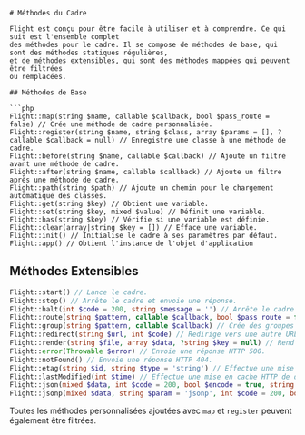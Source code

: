 ```fr
# Méthodes du Cadre

Flight est conçu pour être facile à utiliser et à comprendre. Ce qui suit est l'ensemble complet
des méthodes pour le cadre. Il se compose de méthodes de base, qui sont des méthodes statiques régulières,
et de méthodes extensibles, qui sont des méthodes mappées qui peuvent être filtrées
ou remplacées.

## Méthodes de Base

```php
Flight::map(string $name, callable $callback, bool $pass_route = false) // Crée une méthode de cadre personnalisée.
Flight::register(string $name, string $class, array $params = [], ?callable $callback = null) // Enregistre une classe à une méthode de cadre.
Flight::before(string $name, callable $callback) // Ajoute un filtre avant une méthode de cadre.
Flight::after(string $name, callable $callback) // Ajoute un filtre après une méthode de cadre.
Flight::path(string $path) // Ajoute un chemin pour le chargement automatique des classes.
Flight::get(string $key) // Obtient une variable.
Flight::set(string $key, mixed $value) // Définit une variable.
Flight::has(string $key) // Vérifie si une variable est définie.
Flight::clear(array|string $key = []) // Efface une variable.
Flight::init() // Initialise le cadre à ses paramètres par défaut.
Flight::app() // Obtient l'instance de l'objet d'application
```

## Méthodes Extensibles

```php
Flight::start() // Lance le cadre.
Flight::stop() // Arrête le cadre et envoie une réponse.
Flight::halt(int $code = 200, string $message = '') // Arrête le cadre avec un code d'état et un message facultatifs.
Flight::route(string $pattern, callable $callback, bool $pass_route = false) // Associe un motif d'URL à un rappel.
Flight::group(string $pattern, callable $callback) // Crée des groupes pour les URL, le motif doit être une chaîne.
Flight::redirect(string $url, int $code) // Redirige vers une autre URL.
Flight::render(string $file, array $data, ?string $key = null) // Rend un fichier de modèle.
Flight::error(Throwable $error) // Envoie une réponse HTTP 500.
Flight::notFound() // Envoie une réponse HTTP 404.
Flight::etag(string $id, string $type = 'string') // Effectue une mise en cache HTTP ETag.
Flight::lastModified(int $time) // Effectue une mise en cache HTTP de dernière modification.
Flight::json(mixed $data, int $code = 200, bool $encode = true, string $charset = 'utf8', int $option) // Envoie une réponse JSON.
Flight::jsonp(mixed $data, string $param = 'jsonp', int $code = 200, bool $encode = true, string $charset = 'utf8', int $option) // Envoie une réponse JSONP.
```

Toutes les méthodes personnalisées ajoutées avec `map` et `register` peuvent également être filtrées.
```